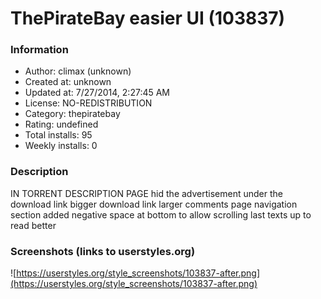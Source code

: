 # ThePirateBay easier UI (103837)

### Information
- Author: climax (unknown)
- Created at: unknown
- Updated at: 7/27/2014, 2:27:45 AM
- License: NO-REDISTRIBUTION
- Category: thepiratebay
- Rating: undefined
- Total installs: 95
- Weekly installs: 0


### Description
IN TORRENT DESCRIPTION PAGE
hid the advertisement under the download link
bigger download link
larger comments page navigation section
added negative space at bottom to allow scrolling last texts up to read better


### Screenshots (links to userstyles.org)
![https://userstyles.org/style_screenshots/103837-after.png](https://userstyles.org/style_screenshots/103837-after.png)


